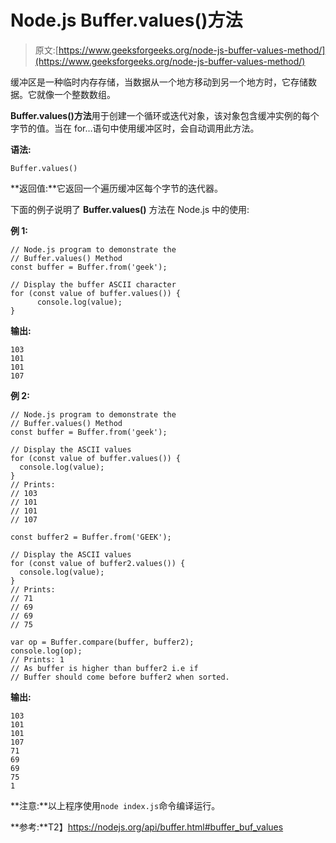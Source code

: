 # Node.js Buffer.values()方法

> 原文:[https://www.geeksforgeeks.org/node-js-buffer-values-method/](https://www.geeksforgeeks.org/node-js-buffer-values-method/)

缓冲区是一种临时内存存储，当数据从一个地方移动到另一个地方时，它存储数据。它就像一个整数数组。

**Buffer.values()方法**用于创建一个循环或迭代对象，该对象包含缓冲实例的每个字节的值。当在 for…语句中使用缓冲区时，会自动调用此方法。

**语法:**

```
Buffer.values()
```

**返回值:**它返回一个遍历缓冲区每个字节的迭代器。

下面的例子说明了 **Buffer.values()** 方法在 Node.js 中的使用:

**例 1:**

```
// Node.js program to demonstrate the  
// Buffer.values() Method
const buffer = Buffer.from('geek');

// Display the buffer ASCII character
for (const value of buffer.values()) {
      console.log(value);
}
```

**输出:**

```
103
101
101
107
```

**例 2:**

```
// Node.js program to demonstrate the  
// Buffer.values() Method
const buffer = Buffer.from('geek');

// Display the ASCII values
for (const value of buffer.values()) {
  console.log(value);
}
// Prints:
// 103
// 101
// 101
// 107

const buffer2 = Buffer.from('GEEK');

// Display the ASCII values
for (const value of buffer2.values()) {
  console.log(value);
} 
// Prints:
// 71
// 69
// 69
// 75

var op = Buffer.compare(buffer, buffer2);
console.log(op); 
// Prints: 1 
// As buffer is higher than buffer2 i.e if
// Buffer should come before buffer2 when sorted.
```

**输出:**

```
103
101
101
107
71
69
69
75
1

```

**注意:**以上程序使用`node index.js`命令编译运行。

**参考:**T2】https://nodejs.org/api/buffer.html#buffer_buf_values